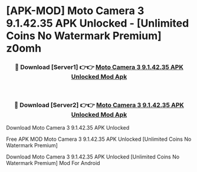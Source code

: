 # [APK-MOD] Moto Camera 3 9.1.42.35 APK Unlocked - [Unlimited Coins No Watermark Premium] z0omh



<div align="center">
<h3>🔴 Download [Server1] 👉👉 <a href="https://momento.my/?title=Moto_Camera_3_9.1.42.35_APK_Unlocked">Moto Camera 3 9.1.42.35 APK Unlocked Mod Apk</a></h3><br>

<h3>🔴 Download [Server2] 👉👉 <a href="https://momento.my/?title=Moto_Camera_3_9.1.42.35_APK_Unlocked">Moto Camera 3 9.1.42.35 APK Unlocked Mod Apk</a></h3>
</div>



Download Moto Camera 3 9.1.42.35 APK Unlocked 

Free APK MOD Moto Camera 3 9.1.42.35 APK Unlocked [Unlimited Coins No Watermark Premium]

Download Moto Camera 3 9.1.42.35 APK Unlocked [Unlimited Coins No Watermark Premium] Mod For Android
